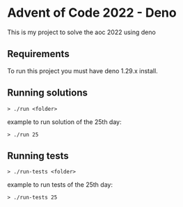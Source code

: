 # Advent of Code 2022 - Deno

This is my project to solve the aoc 2022 using deno

## Requirements

To run this project you must have deno 1.29.x install.

## Running solutions

```
> ./run <folder>
```

example to run solution of the 25th day:

```
> ./run 25
```

## Running tests

```
> ./run-tests <folder>
```

example to run tests of the 25th day:

```
> ./run-tests 25
```
